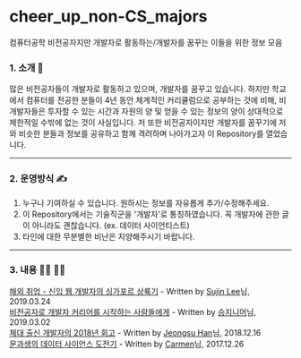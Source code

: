 # cheer_up_non-CS_majors
컴퓨터공학 비전공자지만 개발자로 활동하는/개발자를 꿈꾸는 이들을 위한 정보 모음 

### 1. 소개 :speech_balloon: 
많은 비전공자들이 개발자로 활동하고 있으며, 개발자를 꿈꾸고 있습니다. 하지만 학교에서 컴퓨터를 전공한 분들이 4년 동안 체계적인 커리큘럼으로 공부하는 것에 비해, 비개발자들은 투자할 수 있는 시간과 자원의 양 및 얻을 수 있는 정보의 양이 상대적으로 제한적일 수밖에 없는 것이 사실입니다. 저 또한 비전공자이지만 개발자를 꿈꾸기에 저와 비슷한 분들과 정보를 공유하고 함께 격려하며 나아가고자 이 Repository를 열었습니다.

* * *

### 2. 운영방식 :writing_hand:
1. 누구나 기여하실 수 있습니다. 원하시는 정보를 자유롭게 추가/수정해주세요.   
2. 이 Repository에서는 기술직군을 '개발자'로 통칭하였습니다. 꼭 개발자에 관한 글이 아니라도 괜찮습니다. (ex. 데이터 사이언티스트)
3. 타인에 대한 무분별한 비난은 지양해주시기 바랍니다. 

* * *

### 3. 내용 :woman_technologist: :man_technologist:
[해외 취업 - 신입 웹 개발자의 싱가포르 상륙기](https://sujinlee.me/how-i-landed-my-dream-job-in-sg/) - Written by [Sujin Lee](https://github.com/sujinleeme)님, 2019.03.24    
[비전공자로 개발자 커리어를 시작하는 사람들에게](https://www.youtube.com/watch?v=5bIzMeC6Djk) - Written by [승지니어](https://www.youtube.com/channel/UCW4ixpFivk6eJl8b5bFOLkg)님, 2019.03.02  
[체대 출신 개발자의 2018년 회고](https://ryan-han.com/post/memoirs/memoirs2018/) - Written by [Jeongsu Han](https://github.com/integerous)님, 2018.12.16    
[문과생의 데이터 사이언스 도전기](https://brunch.co.kr/@carmenlee/46) - Written by [Carmen](https://brunch.co.kr/@carmenlee#info)님, 2017.12.26    

